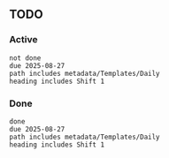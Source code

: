 ## TODO
### Active
```tasks
not done 
due 2025-08-27
path includes metadata/Templates/Daily
heading includes Shift 1
```

### Done
```tasks
done 
due 2025-08-27
path includes metadata/Templates/Daily
heading includes Shift 1
```